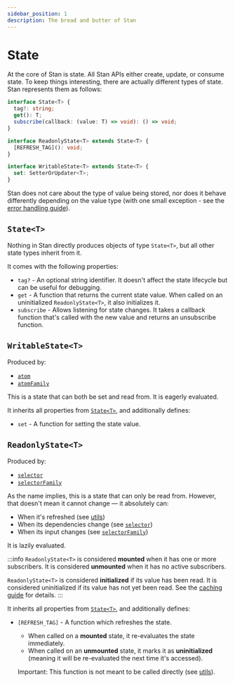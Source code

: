 ```yaml
---
sidebar_position: 1
description: The bread and butter of Stan
---
```


# State

At the core of Stan is state. All Stan APIs either create, update, or consume state. To keep things interesting, there are actually different types of state. Stan represents them as follows:

```ts
interface State<T> {
  tag?: string;
  get(): T;
  subscribe(callback: (value: T) => void): () => void;
}

interface ReadonlyState<T> extends State<T> {
  [REFRESH_TAG](): void;
}

interface WritableState<T> extends State<T> {
  set: SetterOrUpdater<T>;
}
```

Stan does not care about the type of value being stored, nor does it behave differently depending on the value type (with one small exception - see the [error handling guide](../guides/error-handling.md)).

## `State<T>`

Nothing in Stan directly produces objects of type `State<T>`, but all other state types inherit from it.

It comes with the following properties:

- `tag?` - An optional string identifier. It doesn't affect the state lifecycle but can be useful for debugging.
- `get` - A function that returns the current state value. When called on an uninitialized `ReadonlyState<T>`, it also initializes it.
- `subscribe` - Allows listening for state changes. It takes a callback function that's called with the new value and returns an unsubscribe function.

## `WritableState<T>`

Produced by:

- [`atom`](./atom.md)
- [`atomFamily`](./atomFamily.md)

This is a state that can both be set and read from. It is eagerly evaluated.

It inherits all properties from [`State<T>`](#statet), and additionally defines:

- `set` - A function for setting the state value.

## `ReadonlyState<T>`

Produced by:

- [`selector`](./selector.md)
- [`selectorFamily`](./selectorFamily.md)

As the name implies, this is a state that can only be read from. However, that doesn't mean it cannot change — it absolutely can:

- When it's refreshed (see [utils](./utils.md))
- When its dependencies change (see [`selector`](./selector.md))
- When its input changes (see [`selectorFamily`](./selectorFamily.md))

It is lazily evaluated.

:::info
`ReadonlyState<T>` is considered **mounted** when it has one or more subscribers. It is considered **unmounted** when it has no active subscribers.

`ReadonlyState<T>` is considered **initialized** if its value has been read. It is considered uninitialized if its value has not yet been read. See the [caching guide](../guides/caching.md) for details.
:::

It inherits all properties from [`State<T>`](#statet), and additionally defines:

- `[REFRESH_TAG]` - A function which refreshes the state.

  - When called on a **mounted** state, it re-evaluates the state immediately.
  - When called on an **unmounted** state, it marks it as **uninitialized** (meaning it will be re-evaluated the next time it's accessed).

  Important: This function is not meant to be called directly (see [utils](./utils.md)).
